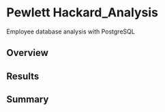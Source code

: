 # Pewlett Hackard_Analysis
 Employee database analysis with PostgreSQL

## Overview

## Results

## Summary

